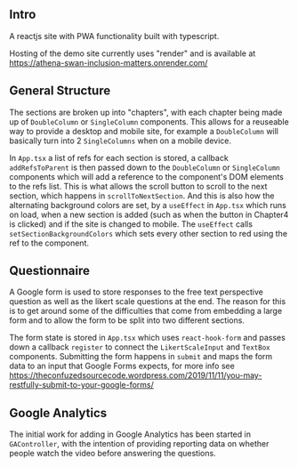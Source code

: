 <h2>Intro</h2>

A reactjs site with PWA functionality built with typescript.

Hosting of the demo site currently uses "render" and is available at https://athena-swan-inclusion-matters.onrender.com/

<h2>General Structure</h2>

The sections are broken up into "chapters", with each chapter being made up of `DoubleColumn` or `SingleColumn` components. This allows for a reuseable way to provide a desktop and mobile site, for example a `DoubleColumn` will basically turn into 2 `SingleColumns` when on a mobile device.

In `App.tsx` a list of refs for each section is stored, a callback `addRefsToParent` is then passed down to the `DoubleColumn` or `SingleColumn` components which will add a reference to the component's DOM elements to the refs list. This is what allows the scroll button to scroll to the next section, which happens in `scrollToNextSection`. And this is also how the alternating background colors are set, by a `useEffect` in `App.tsx` which runs on load, when a new section is added (such as when the button in Chapter4 is clicked) and if the site is changed to mobile. The `useEffect` calls `setSectionBackgroundColors` which sets every other section to red using the ref to the component.

<h2>Questionnaire</h2>

A Google form is used to store responses to the free text perspective question as well as the likert scale questions at the end. The reason for this is to get around some of the difficulties that come from embedding a large form and to allow the form to be split into two different sections.

The form state is stored in `App.tsx` which uses `react-hook-form` and passes down a callback `register` to connect the `LikertScaleInput` and `TextBox` components. Submitting the form happens in `submit` and maps the form data to an input that Google Forms expects, for more info see https://theconfuzedsourcecode.wordpress.com/2019/11/11/you-may-restfully-submit-to-your-google-forms/

<h2>Google Analytics</h2>

The initial work for adding in Google Analytics has been started in `GAController`, with the intention of providing reporting data on whether people watch the video before answering the questions.
